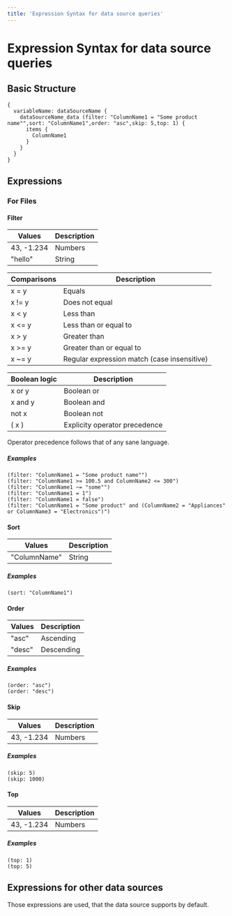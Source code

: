 ```yaml
---
title: 'Expression Syntax for data source queries'
---
```


# Expression Syntax for data source queries

## Basic Structure

```
{
  variableName: dataSourceName {
    dataSourceName_data (filter: "ColumnName1 = "Some product name"",sort: "ColumnName1",order: "asc",skip: 5,top: 1) {
      items {
        ColumnName1
      }
    }
  }
}
```

## Expressions

### For Files

#### Filter

Values | Description
--- | ---
43, -1.234 | Numbers
"hello" | String

Comparisons | Description
--- | ---
x = y | Equals
x != y | Does not equal
x < y | Less than
x <= y | Less than or equal to
x > y | Greater than
x >= y | Greater than or equal to
x ~= y | Regular expression match (case insensitive)

Boolean logic | Description
--- | ---
x or y | Boolean or
x and y | Boolean and
not x | Boolean not
( x ) | Explicity operator precedence

Operator precedence follows that of any sane language.

##### Examples

```
(filter: "ColumnName1 = "Some product name"")
(filter: "ColumnName1 >= 100.5 and ColumnName2 <= 300")
(filter: "ColumnName1 ~= "some"")
(filter: "ColumnName1 = 1")
(filter: "ColumnName1 = false")
(filter: "ColumnName1 = "Some product" and (ColumnName2 = "Appliances" or ColumnName3 = "Electronics")")
```


#### Sort

Values | Description
--- | ---
"ColumnName" | String

##### Examples

```
(sort: "ColumnName1")
```

#### Order

Values | Description
--- | ---
"asc" | Ascending
"desc" | Descending

##### Examples

```
(order: "asc")
(order: "desc")
```

#### Skip

Values | Description
--- | ---
43, -1.234 | Numbers

##### Examples

```
(skip: 5)
(skip: 1000)
```

#### Top

Values | Description
--- | ---
43, -1.234 | Numbers

##### Examples

```
(top: 1)
(top: 5)
```

## Expressions for other data sources

Those expressions are used, that the data source supports by default.